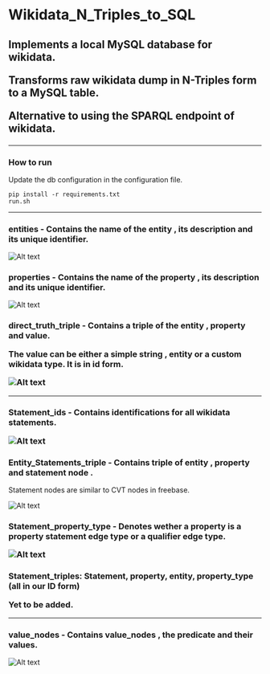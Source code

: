 # Wikidata_N_Triples_to_SQL

<h2>
  
Implements a local MySQL database for wikidata. 

Transforms raw wikidata dump in N-Triples form to a MySQL table.

Alternative to using the SPARQL endpoint of wikidata. 
  
</h2>

---

<h3> How to run </h3>

Update the db configuration in the configuration file.

	pip install -r requirements.txt
	run.sh




---

<h3> entities - Contains the name of the entity , its description and its unique identifier. </h3>


![Alt text](Assets/entity_name.png)

<h3> properties - Contains the name of the property , its description and its unique identifier. </h3>


![Alt text](Assets/property_name.png)

<h3> direct_truth_triple - Contains a triple of the entity , property and value. 

The value can be either a simple string , entity or a custom wikidata type.
It is in id form.


![Alt text](Assets/final_direct_truth_triples.png)



  
  
  ----

<h3> Statement_ids - Contains identifications for all wikidata statements.

![Alt text](Assets/statement_id.png)


  
<h3> Entity_Statements_triple - Contains triple of entity  , property and statement node . </H3>
 
Statement nodes are similar to CVT nodes in freebase. 
  
![Alt text](Assets/entity_property_statement_triple_in_id_form.png)
  
<h3> Statement_property_type - Denotes wether a property is a property statement edge type or a qualifier edge type.


 ![Alt text](Assets/statement_property_type.png)

 
 
 <h3> Statement_triples: Statement, property, entity, property_type (all in our ID form)

Yet to be added.
</h3>
 
 
 
 
 
   
   ----
   
  
   <h3> value_nodes - Contains value_nodes , the predicate and their values. </h3>
   
   
  ![Alt text](Assets/value_nodes.png)
  
   
  
 






